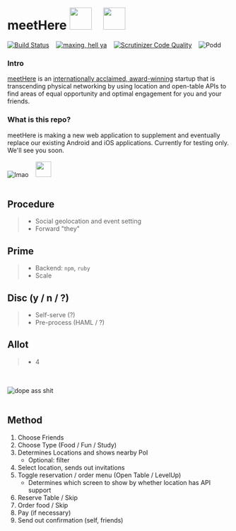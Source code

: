 # meetHere <img src="http://ayazhafiz.com/meetHere/img/meetHere.jpg" height=50>&nbsp;&nbsp;&nbsp;&nbsp;<img src="http://cdn.ayazhafiz.com/img/bwith-figma.png" height=50>

[![Build Status](https://scrutinizer-ci.com/g/ayazhafiz/meetHere/badges/build.png?b=master)](https://scrutinizer-ci.com/g/ayazhafiz/meetHere/build-status/master)&nbsp;&nbsp;&nbsp;&nbsp;[![maxing, hell ya](https://codeclimate.com/github/ayazhafiz/meetHere/badges/gpa.svg)](https://codeclimate.com/github/ayazhafiz/meetHere)&nbsp;&nbsp;&nbsp;&nbsp;[![Scrutinizer Code Quality](https://scrutinizer-ci.com/g/ayazhafiz/meetHere/badges/quality-score.png?b=master)](https://scrutinizer-ci.com/g/ayazhafiz/meetHere/?branch=master)&nbsp;&nbsp;&nbsp;&nbsp;![Podd](https://img.shields.io/badge/podd-empty-red.svg?style=flat)<!--&nbsp;&nbsp;&nbsp;&nbsp;[![lit](https://codeclimate.com/github/ayazhafiz/meetHere/badges/issue_count.svg)](https://codeclimate.com/github/ayazhafiz/meetHere)-->
  
### Intro
[meetHere](http://ayazhafiz.com/meetHere) is an [internationally acclaimed, award-winning](http://www.cnbc.com/2016/11/17/10-of-the-worlds-hottest-start-ups-in-2016.html?slide=3) startup that is transcending physical networking by using location and open-table APIs to find areas of equal opportunity and optimal engagement for you and your friends.

### What is this repo?
meetHere is making a new web application to supplement and eventually replace our existing Android and iOS applications. Currently for testing only. We'll see you soon.  
<br>
![lmao](http://forthebadge.com/images/badges/uses-html.svg)&nbsp;&nbsp;&nbsp;&nbsp;<img src="http://forthebadge.com/images/badges/made-with-swift.svg" height=35>  
<br>
  
## Procedure
> * Social geolocation and event setting
> * Forward "they"

## Prime
> * Backend: `npm`, `ruby`
> * Scale

## Disc (y / n / ?)
> * Self-serve (?)
> * Pre-process (HAML / ?)

## Allot
> * 4

<br><br>
![dope ass shit](http://forthebadge.com/images/badges/oooo-kill-em.svg)  
<br>
## Method 
1. Choose Friends
2. Choose Type (Food / Fun / Study)
3. Determines Locations and shows nearby PoI
	* Optional: filter
4. Select location, sends out invitations
5. Toggle reservation / order menu (Open Table / LevelUp)
	* Determines which screen to show by whether location has API support
6. Reserve Table / Skip
7. Order food / Skip
8. Pay (if necessary)
9. Send out confirmation (self, friends)
